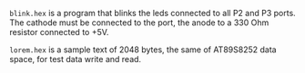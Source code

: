 `blink.hex` is a program that blinks the leds connected to all P2 and P3 ports. The cathode must be connected to the port, the anode to a 330 Ohm resistor connected to +5V.

`lorem.hex` is a sample text of 2048 bytes, the same of AT89S8252 data space, for test data write and read.

